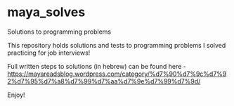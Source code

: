 # maya_solves
Solutions to programming problems

This repository holds solutions and tests to programming problems I solved practicing for job interviews!

Full written steps to solutions (in hebrew) can be found here - 
https://mayareadsblog.wordpress.com/category/%d7%90%d7%9c%d7%92%d7%95%d7%a8%d7%99%d7%aa%d7%9e%d7%99%d7%9d/

Enjoy!
